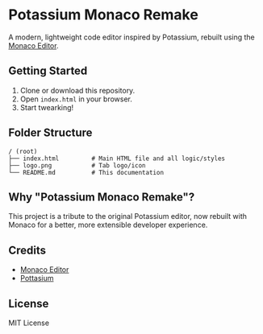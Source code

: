 # Potassium Monaco Remake

A modern, lightweight code editor inspired by Potassium, rebuilt using the [Monaco Editor](https://microsoft.github.io/monaco-editor/). 

## Getting Started

1. Clone or download this repository.
2. Open `index.html` in your browser.
3. Start twearking!

## Folder Structure

```
/ (root)
├── index.html         # Main HTML file and all logic/styles
├── logo.png           # Tab logo/icon
└── README.md          # This documentation
```

## Why "Potassium Monaco Remake"?

This project is a tribute to the original Potassium editor, now rebuilt with Monaco for a better, more extensible developer experience.

## Credits
- [Monaco Editor](https://github.com/microsoft/monaco-editor)
- [Pottasium](https://potassium.sellhub.cx/)

## License

MIT License
